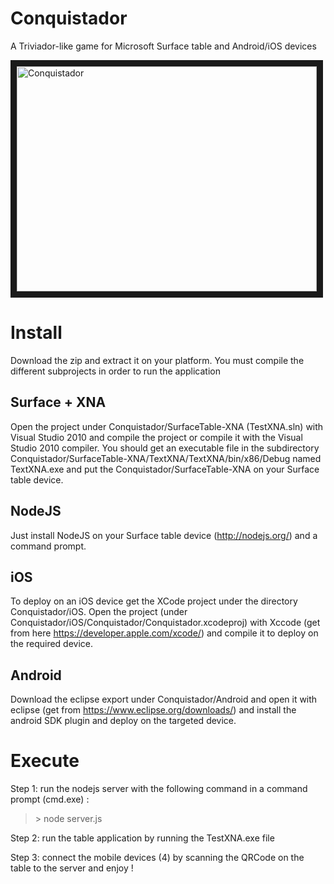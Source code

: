 Conquistador
============

A Triviador-like game for Microsoft Surface table and Android/iOS devices

<a href="http://www.youtube.com/watch?feature=player_embedded&v=oO5u6nRa9nw" target="_blank"><img src="http://img.youtube.com/vi/oO5u6nRa9nw/0.jpg" 
alt="Conquistador" width="480" height="360" border="10" /></a>



Install
=======

Download the zip and extract it on your platform. You must compile the different subprojects in order to run the application


Surface + XNA
-------------
Open the project under Conquistador/SurfaceTable-XNA (TestXNA.sln) with Visual Studio 2010 and compile the project or compile it with the Visual Studio 2010 compiler. You should get an executable file in the subdirectory Conquistador/SurfaceTable-XNA/TextXNA/TextXNA/bin/x86/Debug named TextXNA.exe and put the Conquistador/SurfaceTable-XNA on your Surface table device.


NodeJS
------
Just install NodeJS on your Surface table device (http://nodejs.org/) and a command prompt.


iOS
---
To deploy on an iOS device get the XCode project under the directory Conquistador/iOS. Open the project (under 
Conquistador/iOS/Conquistador/Conquistador.xcodeproj) with Xccode (get from here https://developer.apple.com/xcode/) and compile it to deploy on the required device. 


Android
-------
Download the eclipse export under Conquistador/Android and open it with eclipse (get from https://www.eclipse.org/downloads/) and install the android SDK plugin and deploy on the targeted device.



Execute
=======

Step 1: run the nodejs server with the following command in a command prompt (cmd.exe) :
> \> node server.js

Step 2: run the table application by running the TestXNA.exe file

Step 3: connect the mobile devices (4) by scanning the QRCode on the table to the server and enjoy !
